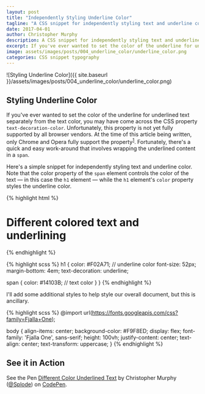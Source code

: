 ```yaml
---
layout: post
title: "Independently Styling Underline Color"
tagline: "A CSS snippet for independently styling text and underline color."
date: 2017-04-01
author: Christopher Murphy
description: A CSS snippet for independently styling text and underline color.
excerpt: If you've ever wanted to set the color of the underline for underlined text separately from the text color, you may have come across the CSS property `text-decoration-color`. Unfortunately, this property is not yet fully supported by all browser vendors.
image: assets/images/posts/004_underline_color/underline_color.png
categories: CSS snippet typography
---
```


![Styling Underline Color]({{ site.baseurl }}/assets/images/posts/004_underline_color/underline_color.png)

## Styling Underline Color
If you've ever wanted to set the color of the underline for underlined text separately from the text color, you may have come across the CSS property `text-decoration-color`. Unfortunately, this property is not yet fully supported by all browser vendors. At the time of this article being written, only Chrome and Opera fully support the property<sup>[1][1]</sup>. Fortunately, there's a quick and easy work-around that involves wrapping the underlined content in a `span`.

Here's a simple snippet for independently styling text and underline color. Note that the color property of the `span` element controls the color of the text — in this case the `h1` element — while the `h1` element's `color` property styles the underline color.

{% highlight html %}
<h1><span>Different colored text and underlining</span></h1>
{% endhighlight %}

{% highlight scss %}
h1 {
  color: #F02A71; // underline color
  font-size: 52px;
  margin-bottom: 4em;
  text-decoration: underline;

  span {
    color: #14103B; // text color
  }
}
{% endhighlight %}

I'll add some additional styles to help style our overall document, but this is ancillary.

{% highlight scss %}
@import url(https://fonts.googleapis.com/css?family=Fjalla+One);

body {
  align-items: center;
  background-color: #F9F8ED;
  display: flex;
  font-family: 'Fjalla One', sans-serif;
  height: 100vh;
  justify-content: center;
  text-align: center;
  text-transform: uppercase;
}
{% endhighlight %}

## See it in Action

<p data-height="495" data-theme-id="0" data-slug-hash="mVrVMR" data-default-tab="result" data-user="Splode" data-embed-version="2" data-pen-title="Different Color Underlined Text" class="codepen">See the Pen <a href="http://codepen.io/Splode/pen/mVrVMR/">Different Color Underlined Text</a> by Christopher Murphy (<a href="http://codepen.io/Splode">@Splode</a>) on <a href="http://codepen.io">CodePen</a>.</p>
<script async src="https://production-assets.codepen.io/assets/embed/ei.js"></script>

[1]: http://caniuse.com/#search=text-decoration-color "caniuse.com - text-decoration-color"
